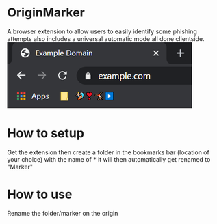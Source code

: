 # OriginMarker
A browser extension to allow users to easily identify some phishing attempts also includes a universal automatic mode all done clientside.  
![Example of automatic mode](Screenshot.png)

# How to setup
Get the extension then create a folder in the bookmarks bar (location of your choice) with the name of * it will then automatically get renamed to "Marker"

# How to use
Rename the folder/marker on the origin
